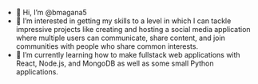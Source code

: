 - 👋 Hi, I’m @bmagana5
- 👀 I’m interested in getting my skills to a level in which I can tackle impressive projects like creating and hosting a social media application where multiple users 
      can communicate, share content, and join communities with people who share common interests.
- 🌱 I’m currently learning how to make fullstack web applications with React, Node.js, and MongoDB as well as some small Python applications.

<!---
bmagana5/bmagana5 is a ✨ special ✨ repository because its `README.md` (this file) appears on your GitHub profile.
You can click the Preview link to take a look at your changes.
--->
